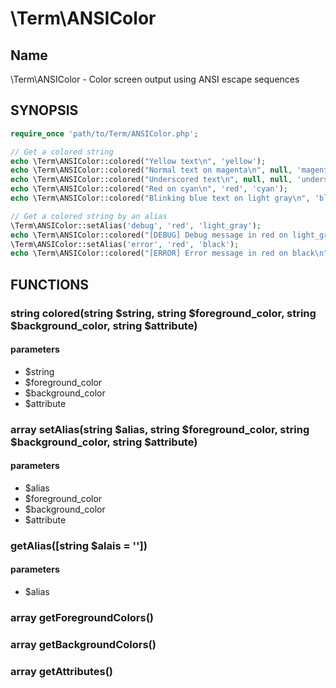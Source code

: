 # \Term\ANSIColor

## Name

\Term\ANSIColor - Color screen output using ANSI escape sequences

## SYNOPSIS

```php
require_once 'path/to/Term/ANSIColor.php';

// Get a colored string
echo \Term\ANSIColor::colored("Yellow text\n", 'yellow');
echo \Term\ANSIColor::colored("Normal text on magenta\n", null, 'magenta');
echo \Term\ANSIColor::colored("Underscored text\n", null, null, 'underscore');
echo \Term\ANSIColor::colored("Red on cyan\n", 'red', 'cyan');
echo \Term\ANSIColor::colored("Blinking blue text on light gray\n", 'blue', 'light_gray', 'blink');

// Get a colored string by an alias
\Term\ANSIColor::setAlias('debug', 'red', 'light_gray');
echo \Term\ANSIColor::colored("[DEBUG] Debug message in red on light_gray\n" , 'debug');
\Term\ANSIColor::setAlias('error', 'red', 'black');
echo \Term\ANSIColor::colored("[ERROR] Error message in red on black\n" , 'error');

```

## FUNCTIONS

### string colored(string $string, string $foreground_color, string $background_color, string $attribute)

#### parameters

* $string
* $foreground_color
* $background_color
* $attribute

### array setAlias(string $alias, string $foreground_color, string $background_color, string $attribute)

#### parameters

* $alias
* $foreground_color
* $background_color
* $attribute

### getAlias([string $alais = ''])

#### parameters

* $alias

### array getForegroundColors()

### array getBackgroundColors()

### array getAttributes()
